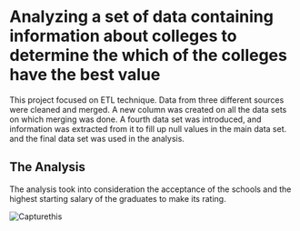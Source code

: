 # Analyzing a set of data containing information about colleges to determine the which of the colleges have the best value
This project focused on ETL technique. Data from three different sources were cleaned and merged. A new column was created on all the data sets on which merging was done. A fourth data set was introduced, and information was extracted from it to fill up null values in the main data set. and the final data set was used in the analysis.

 ## The Analysis
 The analysis took into consideration the acceptance of the schools and the highest starting salary of the graduates to make its rating.

![Capturethis](https://user-images.githubusercontent.com/90354225/174236273-b07cd6cc-7d96-4519-807d-327975417a1b.JPG)

